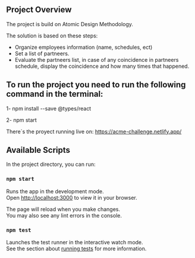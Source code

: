 ## Project Overview

The project is build on Atomic Design Methodology.


The solution is based on these steps:

- Organize employees information (name, schedules, ect)
- Set a list of partneers.
- Evaluate the partneers list, in case of any coincidence in partneers schedule, display the coincidence and how many times that happened.


## To run the project you need to run the following command in the terminal:

1- npm install --save @types/react


2- npm start

There´s the proyect running live on: https://acme-challenge.netlify.app/

## Available Scripts

In the project directory, you can run:

### `npm start`

Runs the app in the development mode.\
Open [http://localhost:3000](http://localhost:3000) to view it in your browser.

The page will reload when you make changes.\
You may also see any lint errors in the console.

### `npm test`

Launches the test runner in the interactive watch mode.\
See the section about [running tests](https://facebook.github.io/create-react-app/docs/running-tests) for more information.

